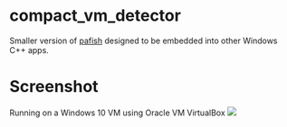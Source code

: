 # compact_vm_detector
 Smaller version of [pafish](https://github.com/a0rtega/pafish) designed to be embedded into other Windows C++ apps.

# Screenshot
Running on a Windows 10 VM using Oracle VM VirtualBox
![](https://i.imgur.com/EXiRNfH.png)
